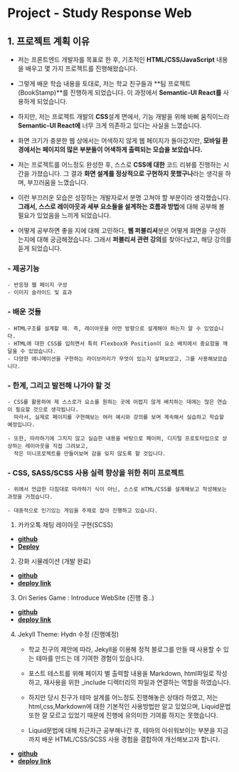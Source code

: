 Project - Study Response Web
======================

## 1. 프로젝트 계획 이유
 - 저는 프론트엔드 개발자를 목표로 한 후, 기초적인 **HTML/CSS/JavaScript** 내용을 배우고 몇 가지 프로젝트를 진행해왔습니다.
- 그렇게 배운 학습 내용을 토대로, 저는 학교 친구들과 **팀 프로젝트(BookStamp)**를 진행하게 되었습니다. 이 과정에서 **Semantic-UI React를** 사용하게 되었습니다.
- 하지만, 저는 프로젝트 개발의 **CSS**설계 면에서, 기능 개발을 위해 바삐 움직이느라 **Semantic-UI React에** 너무 크게 의존하고 있다는 사실을 느꼈습니다.
- 화면 크기가 충분한 웹 상에서는 어색하지 않게 웹 페이지가 돌아갔지만, **모바일 환경에서는 페이지의 많은 부분들이 어색하게 출력되는 모습을 보았습니다.**

- 저는 프로젝트를 어느정도 완성한 후, 스스로 **CSS에 대한** 코드 리뷰를 진행하는 시간을 가졌습니다. 그 결과 **화면 설계를 정상적으로 구현하지 못했구나**라는 생각을 하며, 부끄러움을 느꼈습니다.
- 이런 부끄러운 모습은 성장하는 개발자로서 분명 고쳐야 할 부분이라 생각했습니다. **그래서, 스스로 레이아웃과 세부 요소들을 설계하는 흐름과 방법**에 대해 공부해 볼 필요가 있었음을 느끼게 되었습니다.
- 어떻게 공부하면 좋을 지에 대해 고민하다, **웹 퍼블리셔**분은 어떻게 화면을 구성하는지에 대해 궁금해졌습니다. 그래서 **퍼블리셔 관련 강의**를 찾아다녔고, 해당 강의를 듣게 되었습니다.
   

### - 제공기능
	- 반응형 웹 페이지 구성
    - 이미지 슬라이드 및 효과


### - 배운 것들
	- HTML구조를 설계할 때. 즉, 레이아웃을 어떤 방향으로 설계해야 하는지 알 수 있었습니다.
	- HTML에 대한 CSS를 입히면서 특히 Flexbox와 Position이 요소 배치에서 중요함을 깨달을 수 있었습니다.
	- 다양한 애니메이션을 구현하는 라이브러리가 무엇이 있는지 살펴보았고, 그를 사용해보았습니다.
	
### - 한계, 그리고 발전해 나가야 할 것
	- CSS를 활용하여 제 스스로가 요소를 원하는 곳에 어렵지 않게 배치하는 데에는 많은 연습이 필요할 것으로 생각됩니다. 
      따라서, 실제로 페이지를 구현해보는 여러 예시와 강의를 보며 계속해서 실습하고 학습할 예정입니다.
    
    - 또한, 따라하기에 그치지 않고 실습한 내용을 바탕으로 페이퍼, 디지털 프로토타입으로 상상하는 레이아웃을 직접 그려보고,
      작은 미니프로젝트를 만들어보며 감을 잊지 않도록 할 것입니다. 

### - CSS, SASS/SCSS 사용 실력 향상을 위한 취미 프로젝트
	- 위에서 언급한 다짐대로 따라하기 식이 아닌, 스스로 HTML/CSS를 설계해보고 작성해보는 과정을 거쳤습니다.

	- 대중적으로 인기있는 게임을 주제로 잡아 진행하고 있습니다.
    

1. 카카오톡 채팅 레이아웃 구현(SCSS)
- [**github**](https://github.com/Lee-Sang-Beom/study_saas)
- [**Deploy**](https://lee-sang-beom.github.io/study_saas/)

2. 강화 시뮬레이션 (개발 완료)
- [**github**](https://github.com/Lee-Sang-Beom/Upgrade_Simulation) 
- [**deploy link**](https://lee-sang-beom.github.io/Upgrade_Simulation//) 
	
3. Ori Series Game : Introduce WebSite (진행 중..)
- [**github**](https://github.com/Lee-Sang-Beom/Ori-Fan-Site) 
- [**deploy link**](https://ori-fan-site.vercel.app/)   

4. Jekyll Theme: Hydn 수정 (진행예정)

	- 학교 친구의 제안에 따라, Jekyll을 이용해 정적 블로그를 만들 때 사용할 수 있는 테마를 만드는 데 기여한 경험이 있습니다.
	
	- 포스트 테스트를 위해 페이지 별 출력할 내용을 Markdown, html파일로 작성하고, 재사용을 위한 _include 디렉터리의 파일과 연결하는 역할을 하였습니다.

	- 하지만 당시 친구가 테마 설계를 어느정도 진행해놓은 상태라 하였고, 저는 html,css,Markdown에 대한 기본적인 사용방법만 알고 있었으며, Liquid문법 또한 잘 모르고 있었기 때문에 진행에 유의미한 기여를 하지는 못했습니다.

	- Liquid문법에 대해 차근차근 공부해나간 후, 테마의 아쉬워보이는 부분을 지금까지 배운 HTML/CSS/SCSS 사용 경험을 결합하여 개선해보고자 합니다.

- [**github**](https://github.com/CYAN4S/hydn) 
- [**deploy link**](https://rubygems.org/gems/hydn)   
